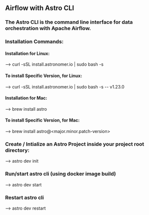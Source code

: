 
## Airflow with Astro CLI

### The Astro CLI is the command line interface for data orchestration with Apache Airflow.



### Installation Commands:

#### Installation for  Linux:
--> curl -sSL install.astronomer.io | sudo bash -s

#### To install Specific Version, for Linux:
--> curl -sSL install.astronomer.io | sudo bash -s -- v1.23.0


#### Installation for  Mac:
--> brew install astro

#### To install Specific Version, for Mac:
--> brew install astro@<major.minor.patch-version>



### Create / Intialize an Astro Project inside your project root directory:
--> astro dev init



### Run/start astro cli (using docker image build)
--> astro dev start

### Restart astro cli
--> astro dev restart